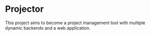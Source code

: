 # Projector

This project aims to become a project management tool with multiple dynamic backends and a web application.
